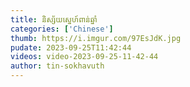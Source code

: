 ```yaml
---
title: និស្ស័យ​ស្នេហ៍​ពាន់​ឆ្នាំ
categories: ['Chinese']
thumb: https://i.imgur.com/97EsJdK.jpg
pudate: 2023-09-25T11:42:44
videos: video-2023-09-25-11-42-44
author: tin-sokhavuth
---
```


